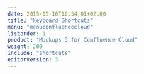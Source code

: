 ```yaml
---
date: 2015-05-10T10:34:01+02:00
title: "Keyboard Shortcuts"
menu: "menuconfluencecloud" 
listorder: 1
product: "Mockups 3 for Confluence Cloud"
weight: 200
include: "shortcuts"
editorversion: 3
---
```


